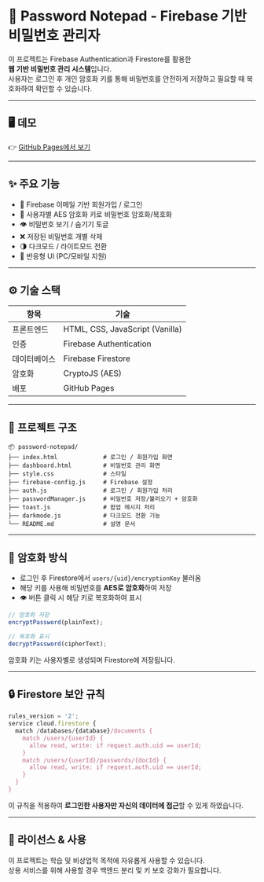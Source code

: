 # 🔐 Password Notepad - Firebase 기반 비밀번호 관리자

이 프로젝트는 Firebase Authentication과 Firestore를 활용한  
**웹 기반 비밀번호 관리 시스템**입니다.  
사용자는 로그인 후 개인 암호화 키를 통해 비밀번호를 안전하게 저장하고
필요할 때 복호화하여 확인할 수 있습니다.

---

## 🖥️ 데모

👉 [GitHub Pages에서 보기](https://seong-nyang.github.io/password-notepad/)


---

## ✨ 주요 기능

- 🔐 Firebase 이메일 기반 회원가입 / 로그인
- 🔑 사용자별 AES 암호화 키로 비밀번호 암호화/복호화
- 👁️ 비밀번호 보기 / 숨기기 토글
- ❌ 저장된 비밀번호 개별 삭제
- 🌗 다크모드 / 라이트모드 전환
- 📱 반응형 UI (PC/모바일 지원)

---

## ⚙️ 기술 스택

| 항목       | 기술 |
|------------|------|
| 프론트엔드 | HTML, CSS, JavaScript (Vanilla) |
| 인증       | Firebase Authentication |
| 데이터베이스 | Firebase Firestore |
| 암호화     | CryptoJS (AES) |
| 배포       | GitHub Pages |

---

## 📁 프로젝트 구조

```
📦 password-notepad/
├── index.html             # 로그인 / 회원가입 화면
├── dashboard.html         # 비밀번호 관리 화면
├── style.css              # 스타일
├── firebase-config.js     # Firebase 설정
├── auth.js                # 로그인 / 회원가입 처리
├── passwordManager.js     # 비밀번호 저장/불러오기 + 암호화
├── toast.js               # 팝업 메시지 처리
├── darkmode.js            # 다크모드 전환 기능
└── README.md              # 설명 문서
```

---

## 🔐 암호화 방식

- 로그인 후 Firestore에서 `users/{uid}/encryptionKey` 불러옴
- 해당 키를 사용해 비밀번호를 **AES로 암호화**하여 저장
- 👁 버튼 클릭 시 해당 키로 복호화하여 표시

```js
// 암호화 저장
encryptPassword(plainText);

// 복호화 표시
decryptPassword(cipherText);
```

암호화 키는 사용자별로 생성되며 Firestore에 저장됩니다.

---

## 🔒 Firestore 보안 규칙

```js
rules_version = '2';
service cloud.firestore {
  match /databases/{database}/documents {
    match /users/{userId} {
      allow read, write: if request.auth.uid == userId;
    }
    match /users/{userId}/passwords/{docId} {
      allow read, write: if request.auth.uid == userId;
    }
  }
}
```

이 규칙을 적용하여 **로그인한 사용자만 자신의 데이터에 접근**할 수 있게 하였습니다.

---

## 📮 라이선스 & 사용

이 프로젝트는 학습 및 비상업적 목적에 자유롭게 사용할 수 있습니다.  
상용 서비스를 위해 사용할 경우 백엔드 분리 및 키 보호 강화가 필요합니다.
